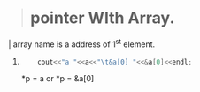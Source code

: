 

> # pointer WIth Array.


| array name is a address of 1<sup>st</sup> element.

1.
	```cpp
		cout<<"a "<<a<<"\t&a[0] "<<&a[0]<<endl;	
	```

	\*p = a or
    \*p = &a[0]
